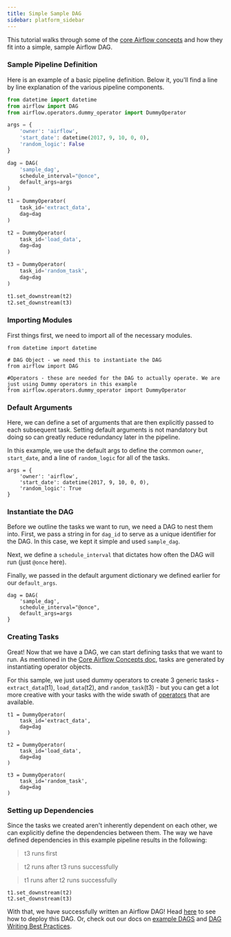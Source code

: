 ```yaml
---
title: Simple Sample DAG
sidebar: platform_sidebar
---
```


This tutorial walks through some of the [core Airflow concepts](https://github.com/astronomerio/pro-beta/wiki/Core-Airflow-Concepts) and how they fit into a simple, sample Airflow DAG.

### Sample Pipeline Definition
Here is an example of a basic pipeline definition. Below it, you'll find a line by line explanation of the various pipeline components.

```python
from datetime import datetime
from airflow import DAG
from airflow.operators.dummy_operator import DummyOperator

args = {
    'owner': 'airflow',
    'start_date': datetime(2017, 9, 10, 0, 0),
    'random_logic': False
}

dag = DAG(
    'sample_dag',
    schedule_interval="@once",
    default_args=args
)

t1 = DummyOperator(
    task_id='extract_data',
    dag=dag
)

t2 = DummyOperator(
    task_id='load_data',
    dag=dag
)

t3 = DummyOperator(
    task_id='random_task',
    dag=dag
)

t1.set_downstream(t2)
t2.set_downstream(t3)
```

### Importing Modules
First things first, we need to import all of the necessary modules.

```
from datetime import datetime

# DAG Object - we need this to instantiate the DAG
from airflow import DAG

#Operators - these are needed for the DAG to actually operate. We are just using Dummy operators in this example
from airflow.operators.dummy_operator import DummyOperator
```

### Default Arguments
Here, we can define a set of arguments that are then explicitly passed to each subsequent task. Setting default arguments is not mandatory but doing so can greatly reduce redundancy later in the pipeline.

In this example, we use the default args to define the common `owner`, `start_date`, and a line of `random_logic` for all of the tasks.
```
args = {
    'owner': 'airflow',
    'start_date': datetime(2017, 9, 10, 0, 0),
    'random_logic': True
}
```

### Instantiate the DAG
Before we outline the tasks we want to run, we need a DAG to nest them into. First, we pass a string in for `dag_id` to serve as a unique identifier for the DAG. In this case, we kept it simple and used `sample_dag`.

Next, we define a `schedule_interval` that dictates how often the DAG will run (just `@once` here).

Finally, we passed in the default argument dictionary we defined earlier for our `default_args`.

```
dag = DAG(
    'sample_dag',
    schedule_interval="@once",
    default_args=args
}
```

### Creating Tasks
Great! Now that we have a DAG, we can start defining tasks that we want to run. As mentioned in the [Core Airflow Concepts doc](https://github.com/astronomerio/pro-beta/wiki/Core-Airflow-Concepts), tasks are generated by instantiating operator objects.

For this sample, we just used dummy operators to create 3 generic tasks - `extract_data`(t1), `load_data`(t2), and `random_task`(t3) - but you can get a lot more creative with your tasks with the wide swath of [operators](https://github.com/astronomerio/pro-beta/wiki/Airflow-Hooks-and-Operators) that are available.

```
t1 = DummyOperator(
    task_id='extract_data',
    dag=dag
)

t2 = DummyOperator(
    task_id='load_data',
    dag=dag
)

t3 = DummyOperator(
    task_id='random_task',
    dag=dag
)
```

### Setting up Dependencies
Since the tasks we created aren't inherently dependent on each other, we can explicitly define the dependencies between them. The way we have defined dependencies in this example pipeline results in the following:

>t3 runs first

>t2 runs after t3 runs successfully

>t1 runs after t2 runs successfully

```
t1.set_downstream(t2)
t2.set_downstream(t3)
```

With that, we have successfully written an Airflow DAG! Head [here](https://github.com/astronomerio/pro-beta/wiki/Sample-DAG-Deployment-Tutorial) to see how to deploy this DAG. Or, check out our docs on [example DAGS](https://github.com/astronomerio/example-dags) and [DAG Writing Best Practices](https://github.com/astronomerio/pro-beta/wiki/DAG-Writing-Best-Practices).